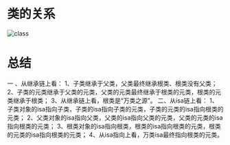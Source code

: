# 类的关系

![class](https://github.com/jonytangtech/ios/assets/126937296/eb14fc64-923d-4dcb-88af-7cfb98ec6fb2)

# 总结
一 、从继承链上看：
1、子类继承于父类，父类最终继承根类、根类没有父类；
2、子类的元类继承于父类的元类，父类的元类最终继承于根类的元类，根类的元类继承于根类；
3、从继承链上看，根类是“万类之源”。
二、从isa链上看：
1、子类对象的isa指向子类，子类的isa指向子类的元类，子类的元类的isa指向根类的元类；
2、父类对象的isa指向父类，父类的isa指向父类的元类，父类的元类的isa指向根类的元类；
3、根类对象的isa指向根类，根类的isa指向根类的元类，根类的元类的isa指向根类的元类；
4、从isa指向上看，万类isa最终指向根类的元类。
